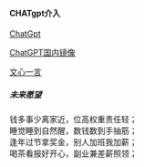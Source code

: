 #### CHATgpt介入

  

[ChatGpt](https://chatgpt.qdymys.cn/#/chat/)

[ChatGPT国内镜像](https://ai.bo-e.com/)

[文心一言](https://yiyan.baidu.com/)
##### 未来愿望   
钱多事少离家近，位高权重责任轻；  
睡觉睡到自然醒，数钱数到手抽筋；  
逢年过节拿奖金，别人加班我加薪；  
喝茶看报好开心，副业兼差薪照领；

